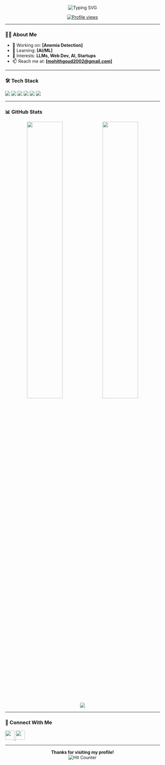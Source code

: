 
<!-- Header -->

<p align="center">
  <img src="https://readme-typing-svg.demolab.com?font=Fira+Code&duration=3000&pause=1000&center=true&vCenter=true&width=435&lines=Welcome+to+my+GitHub+Profile;I+love+building+cool+projects;Let%E2%80%99s+collaborate+on+tech+stuff" alt="Typing SVG" />
</p>

<p align="center">
  <a href="https://github.com/your-username">
    <img src="https://komarev.com/ghpvc/?username=Mohith202&style=for-the-badge&color=blue" alt="Profile views" />
  </a>
</p>

---

### 👨‍💻 About Me

- 🔭 Working on: **[Anemia Detection]**
- 🌱 Learning: **[AI/ML]**
- 🧠 Interests: **LLMs, Web Dev, AI, Startups**
- 📫 Reach me at: **[mohithgoud2002@gmail.com]**


---

### 🛠️ Tech Stack

<p align="left">
  <img src="https://skillicons.dev/icons?i=python,fastapi,react,js,ts,html,css,tailwind,git,pytorch,tensorflow,github,docker,linux,vscode,mysql,mongodb,postman" /> 
  <img src="https://img.shields.io/badge/OpenCV-5C3EE8?style=for-the-badge&logo=opencv&logoColor=white" />
  <img src="https://img.shields.io/badge/Matplotlib-3776AB?style=for-the-badge&logo=python&logoColor=white" />
  <img src="https://img.shields.io/badge/Seaborn-9E3FDB?style=for-the-badge&logo=python&logoColor=white" />
  <img src="https://img.shields.io/badge/PIL-%2300BFFF?style=for-the-badge&logo=python&logoColor=white" />
  <img src="https://img.shields.io/badge/SCRUM-ffb300?style=for-the-badge&logo=agora&logoColor=white" />
</p>

---

### 📊 GitHub Stats

<p align="center">
  <img width="48%" src="https://github-readme-stats.vercel.app/api?username=Mohith202&show_icons=true&theme=radical" />
  <img width="48%" src="https://github-readme-streak-stats.herokuapp.com/?user=Mohith202&theme=radical" />
</p>

<p align="center">
  <img src="https://github-readme-stats.vercel.app/api/top-langs/?username=Mohith202&layout=compact&theme=radical" />
</p>

---

### 🔗 Connect With Me

<p align="left">
  <a href="https://www.linkedin.com/in/k-mohith-goud-128483258/" target="_blank">
    <img src="https://skillicons.dev/icons?i=linkedin" height="30" />
  </a>
  <a href="mailto:mohithgoud2002@gmail.com" target="_blank">
    <img src="https://skillicons.dev/icons?i=gmail" height="30" />
  </a>

</p>

---

<p align="center">
  <b>Thanks for visiting my profile!</b><br/>
  <img src="https://hit.yhype.me/github/profile?user_id=Mohith202" alt="Hit Counter" />
</p>
